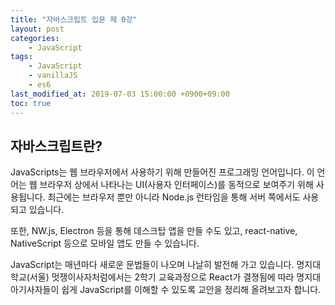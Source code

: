 ```yaml
---
title: "자바스크립트 입문 제 0강"
layout: post
categories:
    - JavaScript
tags:
    - JavaScript
    - vanillaJS
    - es6
last_modified_at: 2019-07-03 15:00:00 +0900+09:00
toc: true
---
```


## 자바스크립트란?

JavaScripts는 웹 브라우저에서 사용하기 위해 만들어진 프로그래밍 언어입니다. 이 언어는 웹 브라우저 상에서 나타나는 UI(사용자 인터페이스)를 동적으로 보여주기 위해 사용됩니다. 최근에는 브라우저 뿐만 아니라 Node.js 런타임을 통해 서버 쪽에서도 사용되고 있습니다. 

또한,  NW.js, Electron 등을 통해 데스크탑 앱을 만들 수도 있고, react-native, NativeScript 등으로 모바일 앱도 만들 수 있습니다.

JavaScript는 매년마다 새로운 문법들이 나오며 나날히 발전해 가고 있습니다. 명지대학교(서울) 멋쟁이사자처럼에서는 2학기 교육과정으로 React가 결졍됨에 따라 명지대 아기사자들이 쉽게 JavaScript를 이해할 수 있도록 교안을 정리해 올려보고자 합니다. 
